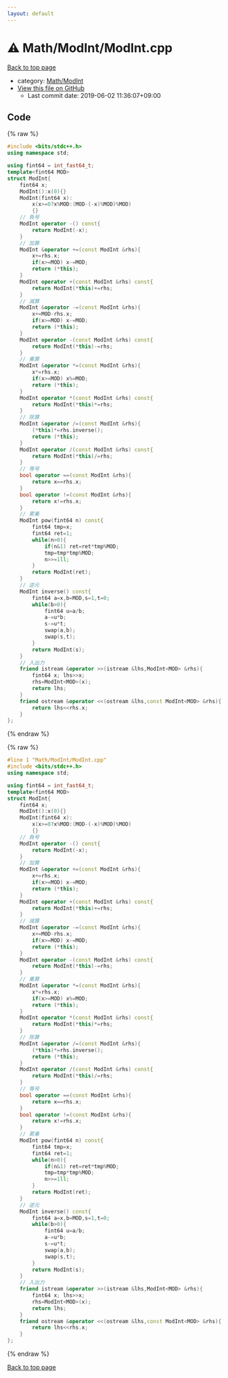 ```yaml
---
layout: default
---
```


<!-- mathjax config similar to math.stackexchange -->
<script type="text/javascript" async
  src="https://cdnjs.cloudflare.com/ajax/libs/mathjax/2.7.5/MathJax.js?config=TeX-MML-AM_CHTML">
</script>
<script type="text/x-mathjax-config">
  MathJax.Hub.Config({
    TeX: { equationNumbers: { autoNumber: "AMS" }},
    tex2jax: {
      inlineMath: [ ['$','$'] ],
      processEscapes: true
    },
    "HTML-CSS": { matchFontHeight: false },
    displayAlign: "left",
    displayIndent: "2em"
  });
</script>

<script type="text/javascript" src="https://cdnjs.cloudflare.com/ajax/libs/jquery/3.4.1/jquery.min.js"></script>
<script src="https://cdn.jsdelivr.net/npm/jquery-balloon-js@1.1.2/jquery.balloon.min.js" integrity="sha256-ZEYs9VrgAeNuPvs15E39OsyOJaIkXEEt10fzxJ20+2I=" crossorigin="anonymous"></script>
<script type="text/javascript" src="../../../assets/js/copy-button.js"></script>
<link rel="stylesheet" href="../../../assets/css/copy-button.css" />


# :warning: Math/ModInt/ModInt.cpp

<a href="../../../index.html">Back to top page</a>

* category: <a href="../../../index.html#e117ad9c6adfcb4cd3c3b5c841b7055c">Math/ModInt</a>
* <a href="{{ site.github.repository_url }}/blob/master/Math/ModInt/ModInt.cpp">View this file on GitHub</a>
    - Last commit date: 2019-06-02 11:36:07+09:00




## Code

<a id="unbundled"></a>
{% raw %}
```cpp
#include <bits/stdc++.h>
using namespace std;

using fint64 = int_fast64_t;
template<fint64 MOD>
struct ModInt{
    fint64 x;
    ModInt():x(0){}
    ModInt(fint64 x):
        x(x>=0?x%MOD:(MOD-(-x)%MOD)%MOD)
        {}
    // 負号
    ModInt operator -() const{
        return ModInt(-x);
    }
    // 加算
    ModInt &operator +=(const ModInt &rhs){
        x+=rhs.x;
        if(x>=MOD) x-=MOD;
        return (*this);
    }
    ModInt operator +(const ModInt &rhs) const{
        return ModInt(*this)+=rhs;
    }
    // 減算
    ModInt &operator -=(const ModInt &rhs){
        x+=MOD-rhs.x;
        if(x>=MOD) x-=MOD;
        return (*this);
    }
    ModInt operator -(const ModInt &rhs) const{
        return ModInt(*this)-=rhs;
    }
    // 乗算
    ModInt &operator *=(const ModInt &rhs){
        x*=rhs.x;
        if(x>=MOD) x%=MOD;
        return (*this);
    }
    ModInt operator *(const ModInt &rhs) const{
        return ModInt(*this)*=rhs;
    }
    // 除算
    ModInt &operator /=(const ModInt &rhs){
        (*this)*=rhs.inverse();
        return (*this);
    }
    ModInt operator /(const ModInt &rhs) const{
        return ModInt(*this)/=rhs;
    }
    // 等号
    bool operator ==(const ModInt &rhs){
        return x==rhs.x;
    }
    bool operator !=(const ModInt &rhs){
        return x!=rhs.x;
    }
    // 累乗
    ModInt pow(fint64 n) const{
        fint64 tmp=x;
        fint64 ret=1;
        while(n>0){
            if(n&1) ret=ret*tmp%MOD;
            tmp=tmp*tmp%MOD;
            n>>=1ll;
        }
        return ModInt(ret);
    }
    // 逆元
    ModInt inverse() const{
        fint64 a=x,b=MOD,s=1,t=0;
        while(b>0){
            fint64 u=a/b;
            a-=u*b;
            s-=u*t;
            swap(a,b);
            swap(s,t);
        }
        return ModInt(s);
    }
    // 入出力
    friend istream &operator >>(istream &lhs,ModInt<MOD> &rhs){
        fint64 x; lhs>>x;
        rhs=ModInt<MOD>(x);
        return lhs;
    }
    friend ostream &operator <<(ostream &lhs,const ModInt<MOD> &rhs){
        return lhs<<rhs.x;
    }
};

```
{% endraw %}

<a id="bundled"></a>
{% raw %}
```cpp
#line 1 "Math/ModInt/ModInt.cpp"
#include <bits/stdc++.h>
using namespace std;

using fint64 = int_fast64_t;
template<fint64 MOD>
struct ModInt{
    fint64 x;
    ModInt():x(0){}
    ModInt(fint64 x):
        x(x>=0?x%MOD:(MOD-(-x)%MOD)%MOD)
        {}
    // 負号
    ModInt operator -() const{
        return ModInt(-x);
    }
    // 加算
    ModInt &operator +=(const ModInt &rhs){
        x+=rhs.x;
        if(x>=MOD) x-=MOD;
        return (*this);
    }
    ModInt operator +(const ModInt &rhs) const{
        return ModInt(*this)+=rhs;
    }
    // 減算
    ModInt &operator -=(const ModInt &rhs){
        x+=MOD-rhs.x;
        if(x>=MOD) x-=MOD;
        return (*this);
    }
    ModInt operator -(const ModInt &rhs) const{
        return ModInt(*this)-=rhs;
    }
    // 乗算
    ModInt &operator *=(const ModInt &rhs){
        x*=rhs.x;
        if(x>=MOD) x%=MOD;
        return (*this);
    }
    ModInt operator *(const ModInt &rhs) const{
        return ModInt(*this)*=rhs;
    }
    // 除算
    ModInt &operator /=(const ModInt &rhs){
        (*this)*=rhs.inverse();
        return (*this);
    }
    ModInt operator /(const ModInt &rhs) const{
        return ModInt(*this)/=rhs;
    }
    // 等号
    bool operator ==(const ModInt &rhs){
        return x==rhs.x;
    }
    bool operator !=(const ModInt &rhs){
        return x!=rhs.x;
    }
    // 累乗
    ModInt pow(fint64 n) const{
        fint64 tmp=x;
        fint64 ret=1;
        while(n>0){
            if(n&1) ret=ret*tmp%MOD;
            tmp=tmp*tmp%MOD;
            n>>=1ll;
        }
        return ModInt(ret);
    }
    // 逆元
    ModInt inverse() const{
        fint64 a=x,b=MOD,s=1,t=0;
        while(b>0){
            fint64 u=a/b;
            a-=u*b;
            s-=u*t;
            swap(a,b);
            swap(s,t);
        }
        return ModInt(s);
    }
    // 入出力
    friend istream &operator >>(istream &lhs,ModInt<MOD> &rhs){
        fint64 x; lhs>>x;
        rhs=ModInt<MOD>(x);
        return lhs;
    }
    friend ostream &operator <<(ostream &lhs,const ModInt<MOD> &rhs){
        return lhs<<rhs.x;
    }
};

```
{% endraw %}

<a href="../../../index.html">Back to top page</a>

